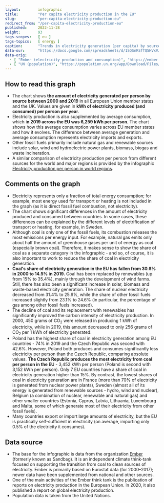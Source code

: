 ```yaml
---
layout:        infographic
title:         "Per capita electricity production in the EU"
slug:          "per-capita-electricity-production-eu"
redirect_from: "/per-capita-electricity-production-eu"
published:     2022-11-28
weight:        93
tags-scopes:   [ eu ]
tags-topics:   [ energy ]
caption:       "Trends in electricity generation (per capita) by source in 2000–2019, compared with electricity consumption in the EU countries and the UK. Expressed in kWh per capita per year."
data-our:      "https://docs.google.com/spreadsheets/d/1SQSnRSfTQ5HVxVJvwj4igfl22hyblYVjDo_INceKy4I"
data-orig:
  - [ "Ember (electricity production and consumption)", "https://ember-climate.org/project/data-global-electricity-review/" ]
  - [ "UN (population)", "https://population.un.org/wpp/Download/Files/1_Indicators%20(Standard)/EXCEL_FILES/1_Population/WPP2019_POP_F01_1_TOTAL_POPULATION_BOTH_SEXES.xlsx" ]
---
```


## How to read this graph

* The chart shows **the amount of electricity generated per person by source between 2000 and 2019** in all European Union member states and the UK. Values are given in **<glossary id="w">kWh</glossary> of electricity produced (and consumed) per person per year**.
* Electricity production is also supplemented by average consumption, which **in 2019 across the EU was 6,259 kWh per person**. The chart shows how this average consumption varies across EU member states and how it evolves. The difference between average generation and average consumption represents electricity imports and exports.
* Other fossil fuels primarily include natural gas and renewable sources include solar, wind and hydroelectric power plants, biomass, biogas and waste incineration.
* A similar comparison of electricity production per person from different sources for the world and major regions is provided by the infographic [Electricity production per person in world regions](/infographics/electricity-per-capita-world).

## Comments on the graph

* Electricity represents only a fraction of total energy consumption; for example, most energy used for transport or heating is not included in the graph (as it is direct fossil fuel combustion, not electricity).
* The chart shows significant differences in the amount of electricity produced and consumed between countries. In some cases, these differences can be explained by the different levels of electrification of transport or heating, for example, in Sweden.
* Although coal is only one of the fossil fuels, its combustion releases the most emissions per energy input. For example, natural gas emits only about half the amount of greenhouse gases per unit of energy as coal (especially brown coal). Therefore, it makes sense to show the share of coal as a separate category in the infographic - and so, of course, it is also important to work to reduce the share of coal in electricity generation.
* **Coal's share of electricity generation in the EU has fallen from 30.6% in 2000 to 14.5% in 2019.** Coal has been replaced by renewables (up from 15% to 35.4%), mainly through the development of wind farms. Still, there has also been a significant increase in solar, biomass and waste-based electricity generation. The share of nuclear electricity decreased from 31.4% to 25.6%, while the share of other fossil fuels increased slightly from 23.1% to 24.6% (in particular, the percentage of gas among other fossil fuels increased).
* The decline of coal and its replacement with renewables has significantly improved the carbon intensity of electricity production. In 2000, 450 grams of CO<sub>2</sub> were released in producing 1 kWh of electricity, while in 2019, this amount decreased to only 256 grams of CO<sub>2</sub> per 1 kWh of electricity generated.
* Poland has the highest share of coal in electricity generation among EU countries - 74% in 2019 and the Czech Republic was second with 42.6%. However, Poland both produces and consumes significantly less electricity per person than the Czech Republic, comparing absolute values. **The Czech Republic produces the most electricity from coal per person in the EU** - 3,452 kWh per person (Poland is second with 3,152 kWh per person). Only 7 EU countries have a share of coal in electricity generation higher than 15%. By contrast, the lowest shares of coal in electricity generation are in France (more than 70% of electricity is generated from nuclear power plants), Sweden (almost all of its energy is generated from renewable sources - hydro, wind and nuclear), Belgium (a combination of nuclear, renewable and natural gas) and other smaller countries (Estonia, Cyprus, Latvia, Lithuania, Luxembourg and Malta, some of which generate most of their electricity from other fossil fuels).
* Many countries export or import large amounts of electricity, but the EU is practically self-sufficient in electricity (on average, importing only 0.5% of the electricity it consumes).

## Data source

* The base for the infographic is data from the organization [Ember](https://ember-climate.org/) (formerly known as Sandbag). It is an independent climate think-tank focused on supporting the transition from coal to clean sources of electricity. Ember is primarily based on Eurostat data (for 2000–2017); newer data have been supplemented from national and other sources.
* One of the main activities of the Ember think tank is the publication of reports on electricity production in the European Union. In 2020, it also published a report on global electricity production<!--, a summary of which can be found [in studies](/studie/2020-globalni-zprava-o-elektrine)-->.
* Population data is taken from the United Nations.